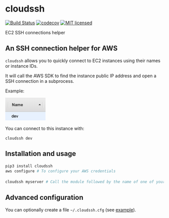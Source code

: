 # cloudssh

[![Build Status](https://travis-ci.org/gabfl/cloudssh.svg?branch=master)](https://travis-ci.org/gabfl/cloudssh)
[![codecov](https://codecov.io/gh/gabfl/cloudssh/branch/master/graph/badge.svg)](https://codecov.io/gh/gabfl/cloudssh)
[![MIT licensed](https://img.shields.io/badge/license-MIT-green.svg)](https://raw.githubusercontent.com/gabfl/cloudssh/master/LICENSE)

EC2 SSH connections helper

## An SSH connection helper for AWS

`cloudssh` allows you to quickly connect to EC2 instances using their names or instance IDs.

It will call the AWS SDK to find the instance public IP address and open a SSH connection in a subprocess.

Example:

![EC2](https://github.com/gabfl/cloudssh/blob/master/img/ec2.png?raw=true)

You can connect to this instance with:
```
cloudssh dev
```

## Installation and usage

```bash
pip3 install cloudssh
aws configure # To configure your AWS credentials

cloudssh myserver # Call the module followed by the name of one of your servers
```

## Advanced configuration

You can optionally create a file `~/.cloudssh.cfg` (see [example](.cloudssh.cfg.sample)).
